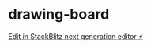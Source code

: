 # drawing-board

[Edit in StackBlitz next generation editor ⚡️](https://stackblitz.com/~/github.com/linsizao/drawing-board)